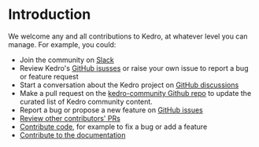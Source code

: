 # Introduction

We welcome any and all contributions to Kedro, at whatever level you can manage. For example, you could:

- Join the community on [Slack](https://slack.kedro.org)
- Review Kedro's [GitHub isusses](https://github.com/kedro-org/kedro/issues) or raise your own issue to report a bug or feature request
- Start a conversation about the Kedro project on [GitHub discussions](https://github.com/kedro-org/kedro/discussions)
- Make a pull request on the [kedro-community Github repo](https://github.com/kedro-org/kedro-community) to update the curated list of Kedro community content.
- Report a bug or propose a new feature on [GitHub issues](https://github.com/kedro-org/kedro/issues)
- [Review other contributors' PRs](https://github.com/kedro-org/kedro/pulls)
- [Contribute code](./developer_contributor_guidelines.md), for example to fix a bug or add a feature
- [Contribute to the documentation](documentation_contributor_guidelines.md)
